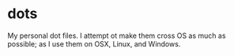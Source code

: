 dots
====

My personal dot files.  I attempt ot make them cross OS as much as possible; as I use them on OSX, Linux, and Windows.

